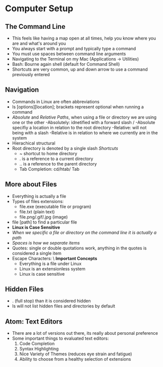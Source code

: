 # Computer Setup
## The Command Line
- This feels like having a map open at all times, help you know where you are and what's around you
- You always start with a prompt and typically type a command
- You must use spaces between command line arguments
- Navigating to the Terminal on my Mac (Applications -> Utilities)
- Bash: Bourne again shell (default for Command Shell)
- Shortcuts are very common, up and down arrow to use a command previously entered
## Navigation
- Commands in Linux are often abbreviations
- ls [options][location]; brackets represent optional when running a command
- *Absolute* and *Relative Paths*, when using a file or directory we are using one or the other
  -Absolutely: idnetified with a forward slash /
    -Absolute specifiy a location in relation to the root directory
  -Relative: will not being with a slash
    -Relative is in relation to where we currently are in the system
- Hierachical structural
- Root directory is denoted by a single slash
*Shortcuts*
  - ~ shortcut to home directory
  - . is a reference to a current directory
  - .. is a reference to the parent directory 
  - Tab Completion: cd/htab/<beginning of your username> Tab

## More about Files
- Everything is actually a file
- Types of files extensions:
  - file.exe (executable file or program)
  - file.txt (plain text)
  - file.png/.gif/.jpg (image)
- file [path] to find a particular file
- **Linux is Case Sensitive**
- *When we specific a file or directory on the command line it is actually a path*
- *Spaces is how we separate items*
- Quotes: single or double quotations work, anything in the quotes is considered a single item
- Escape Characters: \ 
**Important Concepts**
  - Everything is a file under Linux
  - Linux is an extensionless system
  - Linux is case sensitive
## Hidden Files
- . (full stop) than it is considered hidden
- ls will not list hidden files and directories by default

## Atom: Text Editors
- There are a lot of versions out there, its really about personal preference
- Some important things to evaluated text editors:
  1. Code Completion
  1. Syntax Highlighting
  1. Nice Variety of Themes (reduces eye strain and fatigue)
  1. Ability to choose from a healthy selection of extensions

